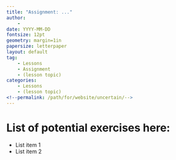 ```yaml
---
title: "Assignment: ..."
author:
    - 
date: YYYY-MM-DD
fontsize: 12pt
geometry: margin=1in
papersize: letterpaper
layout: default
tag:
    - Lessons
    - Assignment
    - (lesson topic)
categories:
    - Lessons
    - (lesson topic)
<!--permalink: /path/for/website/uncertain/-->
---
```


# List of potential exercises here: #

* List item 1
* List item 2
